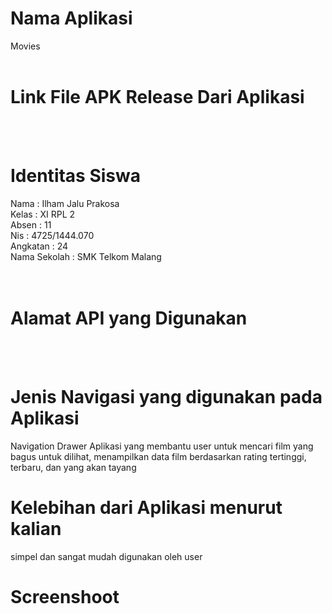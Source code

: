 <h1> Nama Aplikasi </h1>
Movies
<br><br>
<h1>Link File APK Release Dari Aplikasi</h1>

<br><br>
<h1>Identitas Siswa</h1>
Nama  : Ilham Jalu Prakosa<br>
Kelas : XI RPL 2<br>
Absen : 11<br>
Nis   : 4725/1444.070<br>
Angkatan : 24<br>
Nama Sekolah  : SMK Telkom Malang<br>
<br><br>
<h1>Alamat API yang Digunakan</h1>
<br><br>
<h1>Jenis Navigasi yang digunakan pada Aplikasi</h1>
Navigation Drawer
<h1Deskripsi singkat dari aplikasi></h1>
Aplikasi yang membantu user untuk mencari film yang bagus untuk dilihat, menampilkan data film berdasarkan rating tertinggi, terbaru, dan yang akan tayang<br>
<h1>Kelebihan dari Aplikasi menurut kalian</h1>
simpel dan sangat mudah digunakan oleh user<br>
<h1>Screenshoot</h1>
